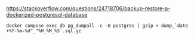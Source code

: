 # 

https://stackoverflow.com/questions/24718706/backup-restore-a-dockerized-postgresql-database

```
docker compose exec db pg_dumpall -c -U postgres | gzip > dump_`date +%Y-%m-%d"_"%H_%M_%S`.sql.gz
```